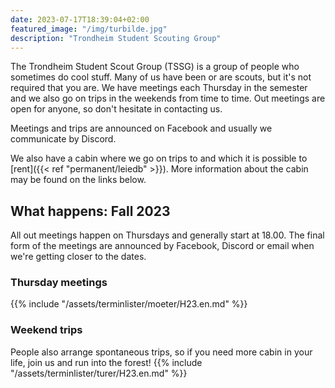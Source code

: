 ```yaml
---
date: 2023-07-17T18:39:04+02:00
featured_image: "/img/turbilde.jpg"
description: "Trondheim Student Scouting Group"
---
```


The Trondheim Student Scout Group (TSSG) is a group of people who sometimes do cool stuff.
Many of us have been or are scouts, but it's not required that you are.
We have meetings each Thursday in the semester and we also go on trips in the weekends from time to time.
Out meetings are open for anyone, so don't hesitate in contacting us.

Meetings and trips are announced on Facebook and usually we communicate by Discord.

We also have a cabin where we go on trips to and which it is possible to [rent]({{< ref "permanent/leiedb" >}}).
More information about the cabin may be found on the links below.

## What happens: Fall 2023

All out meetings happen on Thursdays and generally start at 18.00.
The final form of the meetings are announced by Facebook, Discord or email when we're getting closer to the dates.

### Thursday meetings

{{% include "/assets/terminlister/moeter/H23.en.md" %}}

### Weekend trips

People also arrange spontaneous trips, so if you need more cabin in your life, join us and run into the forest!
{{% include "/assets/terminlister/turer/H23.en.md" %}}
